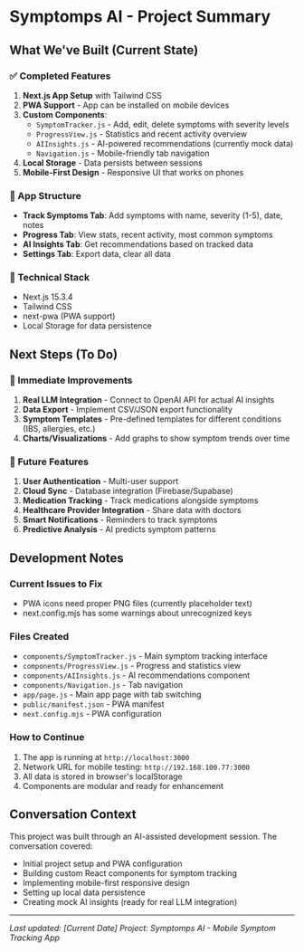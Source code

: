 # Symptomps AI - Project Summary

## What We've Built (Current State)

### ✅ Completed Features
1. **Next.js App Setup** with Tailwind CSS
2. **PWA Support** - App can be installed on mobile devices
3. **Custom Components**:
   - `SymptomTracker.js` - Add, edit, delete symptoms with severity levels
   - `ProgressView.js` - Statistics and recent activity overview
   - `AIInsights.js` - AI-powered recommendations (currently mock data)
   - `Navigation.js` - Mobile-friendly tab navigation
4. **Local Storage** - Data persists between sessions
5. **Mobile-First Design** - Responsive UI that works on phones

### 📱 App Structure
- **Track Symptoms Tab**: Add symptoms with name, severity (1-5), date, notes
- **Progress Tab**: View stats, recent activity, most common symptoms
- **AI Insights Tab**: Get recommendations based on tracked data
- **Settings Tab**: Export data, clear all data

### 🔧 Technical Stack
- Next.js 15.3.4
- Tailwind CSS
- next-pwa (PWA support)
- Local Storage for data persistence

## Next Steps (To Do)

### 🚀 Immediate Improvements
1. **Real LLM Integration** - Connect to OpenAI API for actual AI insights
2. **Data Export** - Implement CSV/JSON export functionality
3. **Symptom Templates** - Pre-defined templates for different conditions (IBS, allergies, etc.)
4. **Charts/Visualizations** - Add graphs to show symptom trends over time

### 🔮 Future Features
1. **User Authentication** - Multi-user support
2. **Cloud Sync** - Database integration (Firebase/Supabase)
3. **Medication Tracking** - Track medications alongside symptoms
4. **Healthcare Provider Integration** - Share data with doctors
5. **Smart Notifications** - Reminders to track symptoms
6. **Predictive Analysis** - AI predicts symptom patterns

## Development Notes

### Current Issues to Fix
- PWA icons need proper PNG files (currently placeholder text)
- next.config.mjs has some warnings about unrecognized keys

### Files Created
- `components/SymptomTracker.js` - Main symptom tracking interface
- `components/ProgressView.js` - Progress and statistics view
- `components/AIInsights.js` - AI recommendations component
- `components/Navigation.js` - Tab navigation
- `app/page.js` - Main app page with tab switching
- `public/manifest.json` - PWA manifest
- `next.config.mjs` - PWA configuration

### How to Continue
1. The app is running at `http://localhost:3000`
2. Network URL for mobile testing: `http://192.168.100.77:3000`
3. All data is stored in browser's localStorage
4. Components are modular and ready for enhancement

## Conversation Context
This project was built through an AI-assisted development session. The conversation covered:
- Initial project setup and PWA configuration
- Building custom React components for symptom tracking
- Implementing mobile-first responsive design
- Setting up local data persistence
- Creating mock AI insights (ready for real LLM integration)

---
*Last updated: [Current Date]*
*Project: Symptomps AI - Mobile Symptom Tracking App* 